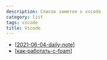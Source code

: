 ```yaml
---
description: Список заметок о vscode
category: list
tags: vscode
title: Vscode
---
```

- [[2021-06-04-daily-note]]
- [[как-работать-с-foam]]

[//begin]: # "Autogenerated link references for markdown compatibility"
[2021-06-04-daily-note]: ../posts/2021-06-04-daily-note "Как получить текст ошибки в python и немного про pylance в vscode"
[как-работать-с-foam]: ../notes/как-работать-с-foam "Как работать с foam"
[//end]: # "Autogenerated link references"